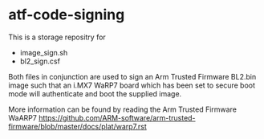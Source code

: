# atf-code-signing

This is a storage repositry for

- image_sign.sh
- bl2_sign.csf

Both files in conjunction are used to sign an Arm Trusted Firmware BL2.bin image
such that an i.MX7 WaRP7 board which has been set to secure boot mode will
authenticate and boot the supplied image.

More information can be found by reading the Arm Trusted Firmware WaARP7
https://github.com/ARM-software/arm-trusted-firmware/blob/master/docs/plat/warp7.rst
